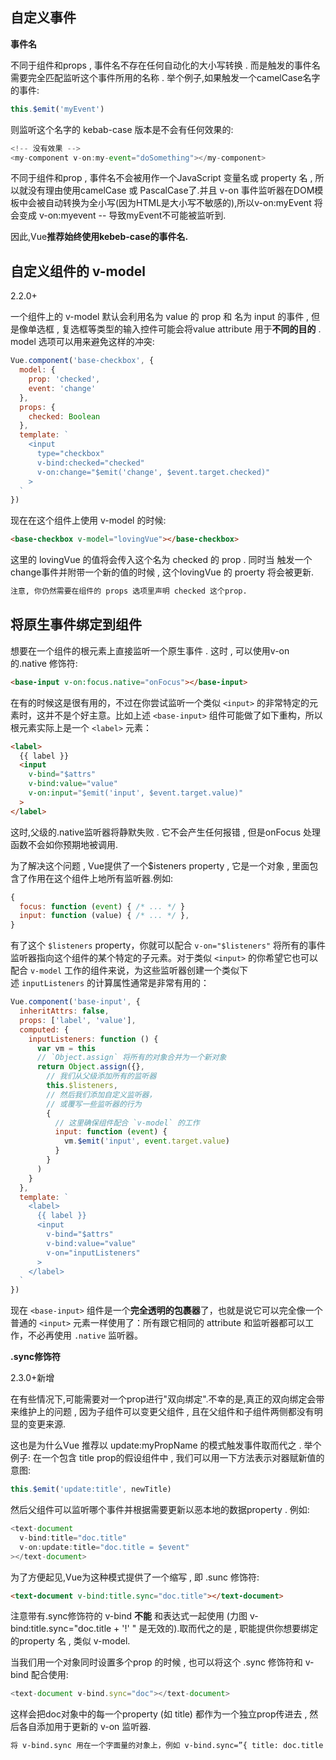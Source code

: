 ## 自定义事件

**事件名**

不同于组件和props , 事件名不存在任何自动化的大小写转换 . 而是触发的事件名需要完全匹配监听这个事件所用的名称 . 举个例子,如果触发一个camelCase名字的事件:

```js
this.$emit('myEvent')
```

则监听这个名字的 kebab-case 版本是不会有任何效果的:

```js
<!-- 没有效果 -->
<my-component v-on:my-event="doSomething"></my-component>
```

不同于组件和prop , 事件名不会被用作一个JavaScript 变量名或 property 名 , 所以就没有理由使用camelCase 或 PascalCase了.并且 v-on 事件监听器在DOM模板中会被自动转换为全小写(因为HTML是大小写不敏感的),所以v-on:myEvent 将会变成 v-on:myevent -- 导致myEvent不可能被监听到.

因此,Vue**推荐始终使用kebeb-case的事件名.**

## 自定义组件的 v-model

2.2.0+

一个组件上的 v-model 默认会利用名为 value 的 prop 和 名为 input 的事件 , 但是像单选框 , 复选框等类型的输入控件可能会将value attribute 用于**不同的目的** . model 选项可以用来避免这样的冲突:

```js
Vue.component('base-checkbox', {
  model: {
    prop: 'checked',
    event: 'change'
  },
  props: {
    checked: Boolean
  },
  template: `
    <input
      type="checkbox"
      v-bind:checked="checked"
      v-on:change="$emit('change', $event.target.checked)"
    >
  `
})
```

现在在这个组件上使用 v-model 的时候:

```html
<base-checkbox v-model="lovingVue"></base-checkbox>
```

这里的 lovingVue 的值将会传入这个名为 checked 的 prop . 同时当<base-checkbox> 触发一个change事件并附带一个新的值的时候 , 这个lovingVue 的 proerty 将会被更新.

```txt
注意, 你仍然需要在组件的 props 选项里声明 checked 这个prop.
```

## 将原生事件绑定到组件

想要在一个组件的根元素上直接监听一个原生事件 . 这时 , 可以使用v-on的.native 修饰符:

```html
<base-input v-on:focus.native="onFocus"></base-input>
```

在有的时候这是很有用的，不过在你尝试监听一个类似 `<input>` 的非常特定的元素时，这并不是个好主意。比如上述 `<base-input>` 组件可能做了如下重构，所以根元素实际上是一个 `<label>` 元素： 

```html
<label>
  {{ label }}
  <input
    v-bind="$attrs"
    v-bind:value="value"
    v-on:input="$emit('input', $event.target.value)"
  >
</label>
```

这时,父级的.native监听器将静默失败 . 它不会产生任何报错 , 但是onFocus 处理函数不会如你预期地被调用.

为了解决这个问题 , Vue提供了一个$isteners property , 它是一个对象 , 里面包含了作用在这个组件上地所有监听器.例如:

```js
{
  focus: function (event) { /* ... */ }
  input: function (value) { /* ... */ },
}
```

有了这个 `$listeners` property，你就可以配合 `v-on="$listeners"` 将所有的事件监听器指向这个组件的某个特定的子元素。对于类似 `<input>` 的你希望它也可以配合 `v-model` 工作的组件来说，为这些监听器创建一个类似下述 `inputListeners` 的计算属性通常是非常有用的： 

```js
Vue.component('base-input', {
  inheritAttrs: false,
  props: ['label', 'value'],
  computed: {
    inputListeners: function () {
      var vm = this
      // `Object.assign` 将所有的对象合并为一个新对象
      return Object.assign({},
        // 我们从父级添加所有的监听器
        this.$listeners,
        // 然后我们添加自定义监听器，
        // 或覆写一些监听器的行为
        {
          // 这里确保组件配合 `v-model` 的工作
          input: function (event) {
            vm.$emit('input', event.target.value)
          }
        }
      )
    }
  },
  template: `
    <label>
      {{ label }}
      <input
        v-bind="$attrs"
        v-bind:value="value"
        v-on="inputListeners"
      >
    </label>
  `
})
```

现在 `<base-input>` 组件是一个**完全透明的包裹器**了，也就是说它可以完全像一个普通的 `<input>` 元素一样使用了：所有跟它相同的 attribute 和监听器都可以工作，不必再使用 `.native` 监听器。 

**.sync修饰符**

2.3.0+新增

在有些情况下,可能需要对一个prop进行"双向绑定".不幸的是,真正的双向绑定会带来维护上的问题 , 因为子组件可以变更父组件 , 且在父组件和子组件两侧都没有明显的变更来源.

这也是为什么Vue 推荐以 update:myPropName 的模式触发事件取而代之 . 举个例子: 在一个包含 title prop的假设组件中 , 我们可以用一下方法表示对器赋新值的意图:

```js
this.$emit('update:title', newTitle)
```

然后父组件可以监听哪个事件并根据需要更新以恶本地的数据property . 例如:

```js
<text-document
  v-bind:title="doc.title"
  v-on:update:title="doc.title = $event"
></text-document>
```

为了方便起见,Vue为这种模式提供了一个缩写 , 即 .sunc 修饰符:

```html
<text-document v-bind:title.sync="doc.title"></text-document>
```

注意带有.sync修饰符的 v-bind **不能** 和表达式一起使用 (力图 v-bind:title.sync="doc.title + '!' " 是无效的).取而代之的是 , 职能提供你想要绑定的property 名 , 类似 v-model.

当我们用一个对象同时设置多个prop 的时候 , 也可以将这个 .sync 修饰符和 v-bind 配合使用:

```js
<text-document v-bind.sync="doc"></text-document>
```

这样会把doc对象中的每一个property (如 title) 都作为一个独立prop传进去 , 然后各自添加用于更新的 v-on 监听器.

```txt
将 v-bind.sync 用在一个字面量的对象上，例如 v-bind.sync=”{ title: doc.title }”，是无法正常工作的，因为在解析一个像这样的复杂表达式的时候，有很多边缘情况需要考虑。
```

